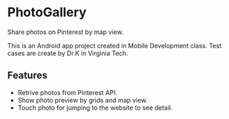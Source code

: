 # PhotoGallery
Share photos on Pinterest by map view.

This is an Android app project created in Mobile Development class.
Test cases are create by Dr.K in Virginia Tech.

## Features
- Retrive photos from Pinterest API.
- Show photo preview by grids and map view.
- Touch photo for jumping to the website to see detail.
